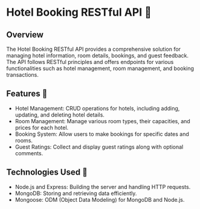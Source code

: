 # Hotel Booking RESTful API 🏨

## Overview
The Hotel Booking RESTful API provides a comprehensive solution for managing hotel information, room details, bookings, and guest feedback. The API follows RESTful principles and offers endpoints for various functionalities such as hotel management, room management, and booking transactions.

## Features 🎯
- Hotel Management: CRUD operations for hotels, including adding, updating, and deleting hotel details.
- Room Management: Manage various room types, their capacities, and prices for each hotel.
- Booking System: Allow users to make bookings for specific dates and rooms.
- Guest Ratings: Collect and display guest ratings along with optional comments.

## Technologies Used 🚀
- Node.js and Express: Building the server and handling HTTP requests.
- MongoDB: Storing and retrieving data efficiently.
- Mongoose: ODM (Object Data Modeling) for MongoDB and Node.js.
